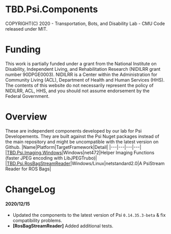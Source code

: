 # TBD.Psi.Components
COPYRIGHT(C) 2020 - Transportation, Bots, and Disability Lab - CMU
Code released under MIT.

# Funding
This work is partially funded under a grant from the National Institute on Disability, Independent Living, and Rehabilitation Research (NIDILRR grant number 90DPGE0003). NIDILRR is a Center within the Administration for Community Living (ACL), Department of Health and Human Services (HHS). The contents of this website do not necessarily represent the policy of NIDILRR, ACL, HHS, and you should not assume endorsement by the Federal Government.

# Overview
These are independent components developed by our lab for Psi Developements. They are built against the Psi Nuget packages instead of the main repository and might be uncompatible with the latest version on Github.
|Name|Platform|TargetFramework|Detail|
|---|---|---|---|
|[TBD.Psi.Imaging.Windows](TBD.Psi.Imaging.Windows/README.md)|Windows|net472|Helper Imaging Functions (faster JPEG encoding with LibJPEGTrubo)|
|[TBD.Psi.RosBagStreamReader](TBD.Psi.RosBagStreamReader/README.md)|Windows/Linux|netstandard2.0|A PsiStream Reader for ROS Bags|

# ChangeLog
#### 2020/12/15
- Updated the components to the latest version of Psi `0.14.35.3-beta` & fix compatibility problems.
- **[RosBagStreamReader]** Added additional tests.